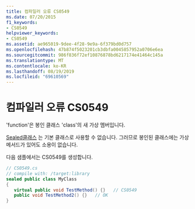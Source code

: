 ```yaml
---
title: 컴파일러 오류 CS0549
ms.date: 07/20/2015
f1_keywords:
- CS0549
helpviewer_keywords:
- CS0549
ms.assetid: ae965019-9dee-4f28-9e9a-6f379bd0d757
ms.openlocfilehash: 47b874f5023201cb3dbfa0045857952a0706e6ea
ms.sourcegitcommit: 986f836f72ef10876878bd6217174e41464c145a
ms.translationtype: MT
ms.contentlocale: ko-KR
ms.lasthandoff: 08/19/2019
ms.locfileid: "69610569"
---
```

# <a name="compiler-error-cs0549"></a>컴파일러 오류 CS0549
'function'은 봉인 클래스 'class'의 새 가상 멤버입니다.  
  
 [Sealed](../language-reference/keywords/sealed.md)[클래스](../language-reference/keywords/class.md) 는 기본 클래스로 사용할 수 없습니다.  그러므로 봉인된 클래스에는 가상 메서드가 있어도 소용이 없습니다.  
  
 다음 샘플에서는 CS0549를 생성합니다.  
  
```csharp  
// CS0549.cs  
// compile with: /target:library  
sealed public class MyClass  
{  
   virtual public void TestMethod() {}   // CS0549  
   public void TestMethod2() {}   // OK  
}  
```
